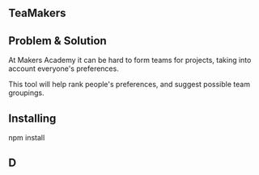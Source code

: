 ## TeaMakers

## Problem & Solution

At Makers Academy it can be hard to form teams for projects, taking into account everyone's preferences.

This tool will help rank people's preferences, and suggest possible team groupings.

## Installing


npm install

## D
